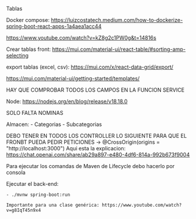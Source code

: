 Tablas

Docker compose: https://luizcostatech.medium.com/how-to-dockerize-spring-boot-react-apps-1a4aea1acc44

https://www.youtube.com/watch?v=kZ8g2c1PW0g&t=14816s

Crear tablas front: https://mui.com/material-ui/react-table/#sorting-amp-selecting

export tablas (excel, csv): https://mui.com/x/react-data-grid/export/

https://mui.com/material-ui/getting-started/templates/

HAY QUE COMPROBAR TODOS LOS CAMPOS EN LA FUNCION SERVICE

Node: https://nodejs.org/en/blog/release/v18.18.0


SOLO FALTA NOMINAS

Almacen:
    - Categorias
    - Subcategorias
    

DEBO TENER EN TODOS LOS CONTROLLER LO SIGUIENTE PARA QUE EL FRONBT PUEDA PEDIR PETICIONES -> @CrossOrigin(origins = "http://localhost:3000")
Aqui esta la explicacion: https://chat.openai.com/share/ab29a897-e480-4df6-814a-992b673f9004



Para ejecutar los comandas de Maven de Lifecycle debo hacerlo por consola

Ejecutar el back-end:

    - ./mvnw spring-boot:run

    Importante para una clase genérica: https://www.youtube.com/watch?v=g8IqT45n9x4